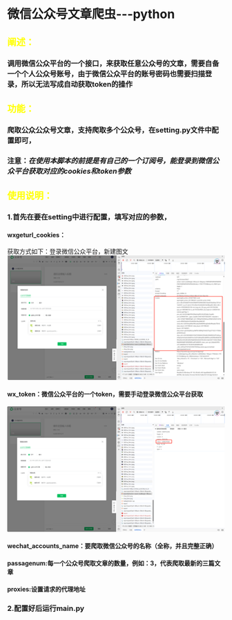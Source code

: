 # **微信公众号文章爬虫---python**
## <font color='yellow'>阐述：</font>
### 调用微信公众平台的一个接口，来获取任意公众号的文章，需要自备一个个人公众号账号，由于微信公众平台的账号密码也需要扫描登录，所以无法写成自动获取token的操作
## <font color='yellow'>功能：</font>
### 爬取公众公众号文章，支持爬取多个公众号，在setting.py文件中配置即可，
### 注意：*在使用本脚本的前提是有自己的一个订阅号，能登录到微信公众平台获取对应的cookies和token参数*
## <font color='yellow'>使用说明：</font>
### 1.首先在要在setting中进行配置，填写对应的参数，
#### wxgeturl_cookies：
获取方式如下：登录微信公众平台，新建图文
![img.png](img.png)
#### wx_token：微信公众平台的一个token，需要手动登录微信公众平台获取
![img_1.png](img_1.png)
#### wechat_accounts_name：要爬取微信公众号的名称（全称，并且完整正确）
#### passagenum:每一个公众号爬取文章的数量，例如：3，代表爬取最新的三篇文章
#### proxies:设置请求的代理地址
### 2.配置好后运行main.py